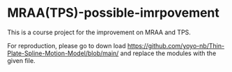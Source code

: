 # MRAA(TPS)-possible-imrpovement
This is a course project for the improvement on MRAA and TPS. 

For reproduction, please go to down load https://github.com/yoyo-nb/Thin-Plate-Spline-Motion-Model/blob/main/
and replace the modules with the given file.  

